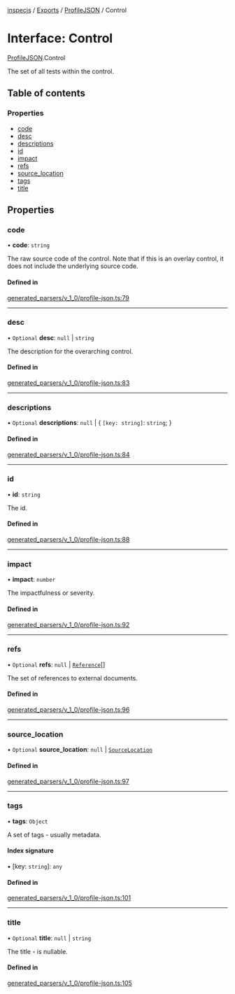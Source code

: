 [inspecjs](../README.md) / [Exports](../modules.md) / [ProfileJSON](../modules/ProfileJSON.md) / Control

# Interface: Control

[ProfileJSON](../modules/ProfileJSON.md).Control

The set of all tests within the control.

## Table of contents

### Properties

- [code](ProfileJSON.Control.md#code)
- [desc](ProfileJSON.Control.md#desc)
- [descriptions](ProfileJSON.Control.md#descriptions)
- [id](ProfileJSON.Control.md#id)
- [impact](ProfileJSON.Control.md#impact)
- [refs](ProfileJSON.Control.md#refs)
- [source\_location](ProfileJSON.Control.md#source_location)
- [tags](ProfileJSON.Control.md#tags)
- [title](ProfileJSON.Control.md#title)

## Properties

### code

• **code**: `string`

The raw source code of the control. Note that if this is an overlay control, it does not
include the underlying source code.

#### Defined in

[generated_parsers/v_1_0/profile-json.ts:79](https://github.com/mitre/heimdall2/blob/23640835/libs/inspecjs/src/generated_parsers/v_1_0/profile-json.ts#L79)

___

### desc

• `Optional` **desc**: ``null`` \| `string`

The description for the overarching control.

#### Defined in

[generated_parsers/v_1_0/profile-json.ts:83](https://github.com/mitre/heimdall2/blob/23640835/libs/inspecjs/src/generated_parsers/v_1_0/profile-json.ts#L83)

___

### descriptions

• `Optional` **descriptions**: ``null`` \| { `[key: string]`: `string`;  }

#### Defined in

[generated_parsers/v_1_0/profile-json.ts:84](https://github.com/mitre/heimdall2/blob/23640835/libs/inspecjs/src/generated_parsers/v_1_0/profile-json.ts#L84)

___

### id

• **id**: `string`

The id.

#### Defined in

[generated_parsers/v_1_0/profile-json.ts:88](https://github.com/mitre/heimdall2/blob/23640835/libs/inspecjs/src/generated_parsers/v_1_0/profile-json.ts#L88)

___

### impact

• **impact**: `number`

The impactfulness or severity.

#### Defined in

[generated_parsers/v_1_0/profile-json.ts:92](https://github.com/mitre/heimdall2/blob/23640835/libs/inspecjs/src/generated_parsers/v_1_0/profile-json.ts#L92)

___

### refs

• `Optional` **refs**: ``null`` \| [`Reference`](ProfileJSON.Reference.md)[]

The set of references to external documents.

#### Defined in

[generated_parsers/v_1_0/profile-json.ts:96](https://github.com/mitre/heimdall2/blob/23640835/libs/inspecjs/src/generated_parsers/v_1_0/profile-json.ts#L96)

___

### source\_location

• `Optional` **source\_location**: ``null`` \| [`SourceLocation`](ProfileJSON.SourceLocation.md)

#### Defined in

[generated_parsers/v_1_0/profile-json.ts:97](https://github.com/mitre/heimdall2/blob/23640835/libs/inspecjs/src/generated_parsers/v_1_0/profile-json.ts#L97)

___

### tags

• **tags**: `Object`

A set of tags - usually metadata.

#### Index signature

▪ [key: `string`]: `any`

#### Defined in

[generated_parsers/v_1_0/profile-json.ts:101](https://github.com/mitre/heimdall2/blob/23640835/libs/inspecjs/src/generated_parsers/v_1_0/profile-json.ts#L101)

___

### title

• `Optional` **title**: ``null`` \| `string`

The title - is nullable.

#### Defined in

[generated_parsers/v_1_0/profile-json.ts:105](https://github.com/mitre/heimdall2/blob/23640835/libs/inspecjs/src/generated_parsers/v_1_0/profile-json.ts#L105)
